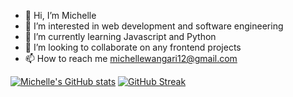 - 👋 Hi, I’m Michelle 
- 👀 I’m interested in web development and software engineering
- 🌱 I’m currently learning Javascript and Python
- 💞️ I’m looking to collaborate on any frontend projects
- 📫 How to reach me michellewangari12@gmail.com

<!---
Michelle-Wanderi/Michelle-Wanderi is a ✨ special ✨ repository because its `README.md` (this file) appears on your GitHub profile.
You can click the Preview link to take a look at your changes.
--->

[![Michelle's GitHub stats](https://github-readme-stats.vercel.app/api?username=Michelle-Wanderi)](https://github.com/Michelle-Wanderi/github-readme-stats)
[![GitHub Streak](https://streak-stats.demolab.com/?user=Michelle-Wanderi)](https://git.io/streak-stats)





